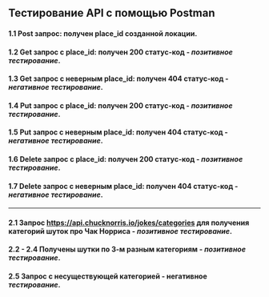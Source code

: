 ## Тестирование API с помощью Postman
#### 1.1 Post запрос: получен place_id созданной локации.
#### 1.2 Get запрос с place_id: получен 200 статус-код - *позитивное тестирование*.
#### 1.3 Get запрос с неверным place_id: получен 404 статус-код - *негативное тестирование*.
#### 1.4 Put запрос с place_id: получен 200 статус-код - *позитивное тестирование*.
#### 1.5 Put запрос с неверным place_id: получен 404 статус-код - *негативное тестирование*.
#### 1.6 Delete запрос с place_id: получен 200 статус-код - *позитивное тестирование*.
#### 1.7 Delete запрос с неверным place_id: получен 404 статус-код - *негативное тестирование*.
---
#### 2.1 Запрос https://api.chucknorris.io/jokes/categories для получения категорий шуток про Чак Норриса - *позитивное тестирование*.
#### 2.2 - 2.4 Получены шутки по 3-м разным категориям - *позитивное тестирование*.
#### 2.5 Запрос с несуществующей категорией - негативное *тестирование*.

